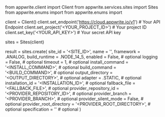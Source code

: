 from appwrite.client import Client
from appwrite.services.sites import Sites
from appwrite.enums import 
from appwrite.enums import 

client = Client()
client.set_endpoint('https://cloud.appwrite.io/v1') # Your API Endpoint
client.set_project('<YOUR_PROJECT_ID>') # Your project ID
client.set_key('<YOUR_API_KEY>') # Your secret API key

sites = Sites(client)

result = sites.create(
    site_id = '<SITE_ID>',
    name = '<NAME>',
    framework = .ANALOG,
    build_runtime = .NODE_14_5,
    enabled = False, # optional
    logging = False, # optional
    timeout = 1, # optional
    install_command = '<INSTALL_COMMAND>', # optional
    build_command = '<BUILD_COMMAND>', # optional
    output_directory = '<OUTPUT_DIRECTORY>', # optional
    adapter = .STATIC, # optional
    installation_id = '<INSTALLATION_ID>', # optional
    fallback_file = '<FALLBACK_FILE>', # optional
    provider_repository_id = '<PROVIDER_REPOSITORY_ID>', # optional
    provider_branch = '<PROVIDER_BRANCH>', # optional
    provider_silent_mode = False, # optional
    provider_root_directory = '<PROVIDER_ROOT_DIRECTORY>', # optional
    specification = '' # optional
)
